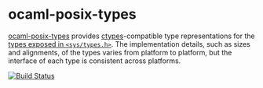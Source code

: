 ocaml-posix-types
=================

[ocaml-posix-types](https://github.com/yallop/ocaml-posix-types)
provides
[ctypes](https://github.com/ocamllabs/ocaml-ctypes)-compatible type
representations for the
[types exposed in `<sys/types.h>`](http://pubs.opengroup.org/onlinepubs/9699919799/basedefs/sys_types.h.html).
The implementation details, such as sizes and alignments, of the types
varies from platform to platform, but the interface of each type
is consistent across platforms.

[![Build Status](https://travis-ci.org/yallop/ocaml-posix-types.svg?branch=master)](https://travis-ci.org/yallop/ocaml-posix-types)
